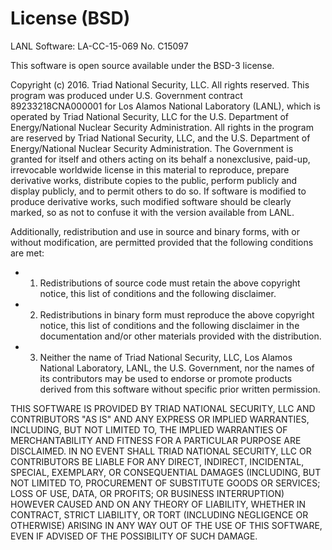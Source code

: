 # License (BSD)

LANL Software: LA-CC-15-069 No. C15097

This software is open source available under the BSD-3 license.

Copyright (c) 2016. Triad National Security, LLC. All rights reserved. 
This program was produced under U.S. Government contract 89233218CNA000001 for Los Alamos National Laboratory (LANL), 
which is operated by Triad National Security, LLC for the U.S. Department of Energy/National Nuclear Security 
Administration.  All rights in the program are reserved by Triad National Security, LLC, and the U.S. Department of
Energy/National Nuclear Security Administration. The Government is granted for itself and others acting on its behalf 
a nonexclusive, paid-up, irrevocable worldwide license in this material to reproduce, prepare derivative works, distribute
copies to the public, perform publicly and display publicly, and to permit others to do so. If software is modified to
produce derivative works, such modified software should be clearly marked, so as not to confuse it with the version 
available from LANL.
 
Additionally, redistribution and use in source and binary forms, with or without modification, are permitted provided that the following conditions are met:

* 1. Redistributions of source code must retain the above copyright notice, this list of conditions and the following disclaimer.
* 2. Redistributions in binary form must reproduce the above copyright notice, this list of conditions and the following disclaimer in the documentation and/or other materials provided with the distribution.
* 3. Neither the name of Triad National Security, LLC, Los Alamos National Laboratory, LANL, the U.S. Government, nor the names of its contributors may be used to endorse or promote products derived from this software without specific prior written permission.

THIS SOFTWARE IS PROVIDED BY TRIAD NATIONAL SECURITY, LLC AND CONTRIBUTORS "AS IS" AND ANY EXPRESS OR IMPLIED WARRANTIES, INCLUDING, BUT NOT LIMITED TO, THE IMPLIED WARRANTIES OF MERCHANTABILITY AND FITNESS FOR A PARTICULAR PURPOSE ARE DISCLAIMED. IN NO EVENT SHALL TRIAD NATIONAL SECURITY, LLC OR CONTRIBUTORS BE LIABLE FOR ANY DIRECT, INDIRECT, INCIDENTAL, SPECIAL, EXEMPLARY, OR CONSEQUENTIAL DAMAGES (INCLUDING, BUT NOT LIMITED TO, PROCUREMENT OF SUBSTITUTE GOODS OR SERVICES; LOSS OF USE, DATA, OR PROFITS; OR BUSINESS INTERRUPTION) HOWEVER CAUSED AND ON ANY THEORY OF LIABILITY, WHETHER IN CONTRACT, STRICT LIABILITY, OR TORT (INCLUDING NEGLIGENCE OR OTHERWISE) ARISING IN ANY WAY OUT OF THE USE OF THIS SOFTWARE, EVEN IF ADVISED OF THE POSSIBILITY OF SUCH DAMAGE.

